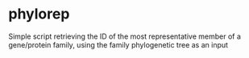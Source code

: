 # phylorep
Simple script retrieving the ID of the most representative member of a gene/protein family, using the family phylogenetic tree as an input
